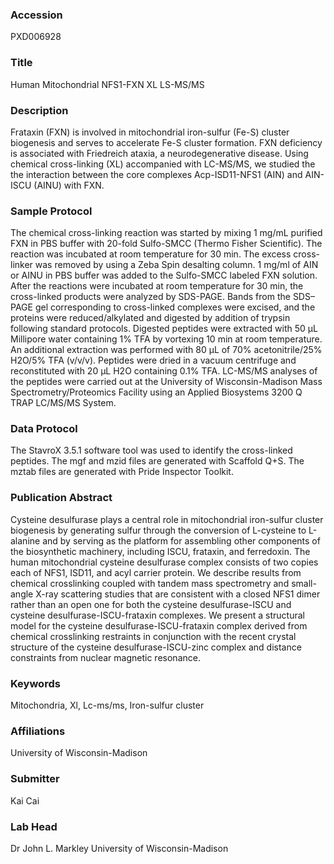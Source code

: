 ### Accession
PXD006928

### Title
Human Mitochondrial NFS1-FXN XL LS-MS/MS

### Description
Frataxin (FXN) is involved in mitochondrial iron-sulfur (Fe-S) cluster biogenesis and serves to accelerate Fe-S cluster formation. FXN deficiency is associated with Friedreich ataxia, a neurodegenerative disease. Using chemical cross-linking (XL) accompanied with LC-MS/MS, we studied the the interaction between the core complexes Acp-ISD11-NFS1 (AIN) and AIN-ISCU (AINU)  with FXN.

### Sample Protocol
The chemical cross-linking reaction was started by mixing 1 mg/mL purified FXN in PBS buffer with 20-fold Sulfo-SMCC (Thermo Fisher Scientific). The reaction was incubated at room temperature for 30 min. The excess cross-linker was removed by using a Zeba Spin desalting column. 1 mg/ml of AIN or AINU in PBS buffer was added to the Sulfo-SMCC labeled FXN solution. After the reactions were incubated at room temperature for 30 min, the cross-linked products were analyzed by SDS-PAGE. Bands from the SDS–PAGE gel corresponding to cross-linked complexes were excised, and the proteins were reduced/alkylated and digested by addition of trypsin following standard protocols. Digested peptides were extracted with 50 µL Millipore water containing 1% TFA by vortexing 10 min at room temperature. An additional extraction was performed with 80 µL of 70% acetonitrile/25% H2O/5% TFA (v/v/v). Peptides were dried in a vacuum centrifuge and reconstituted with 20 µL H2O containing 0.1% TFA. LC-MS/MS analyses of the peptides were carried out at the University of Wisconsin-Madison Mass Spectrometry/Proteomics Facility using an Applied Biosystems 3200 Q TRAP LC/MS/MS System.

### Data Protocol
The StavroX 3.5.1 software tool was used to identify the cross-linked peptides. The mgf and mzid files are generated with Scaffold Q+S. The mztab files are generated with Pride Inspector Toolkit.

### Publication Abstract
Cysteine desulfurase plays a central role in mitochondrial iron-sulfur cluster biogenesis by generating sulfur through the conversion of L-cysteine to L-alanine and by serving as the platform for assembling other components of the biosynthetic machinery, including ISCU, frataxin, and ferredoxin. The human mitochondrial cysteine desulfurase complex consists of two copies each of NFS1, ISD11, and acyl carrier protein. We describe results from chemical crosslinking coupled with tandem mass spectrometry and small-angle X-ray scattering studies that are consistent with a closed NFS1 dimer rather than an open one for both the cysteine desulfurase-ISCU and cysteine desulfurase-ISCU-frataxin complexes. We present a structural model for the cysteine desulfurase-ISCU-frataxin complex derived from chemical crosslinking restraints in conjunction with the recent crystal structure of the cysteine desulfurase-ISCU-zinc complex and distance constraints from nuclear magnetic resonance.

### Keywords
Mitochondria, Xl, Lc-ms/ms, Iron-sulfur cluster

### Affiliations
University of Wisconsin-Madison

### Submitter
Kai Cai

### Lab Head
Dr John L. Markley
University of Wisconsin-Madison


